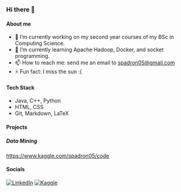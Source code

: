 ### Hi there 👋

#### About me

- 🔭 I’m currently working on my second year courses of my BSc in Computing Science.
- 🌱 I’m currently learning Apache Hadoop, Docker, and socket programming.
- 📫 How to reach me: send me an email to spadron05@gmail.com
- ⚡ Fun fact: I miss the sun :(

#### Tech Stack
* Java, C++, Python
* HTML, CSS
* Git, Markdown, LaTeX

#### Projects
##### Data Mining
https://www.kaggle.com/spadron05/code

#### Socials
<a rel="nofollow noopener noreferrer" target="_blank" href="https://www.linkedin.com/in/samuelpadronalcala/">
  <img src="https://img.shields.io/badge/LinkedIn-0077B5?style=for-the-badge&logo=linkedin&logoColor=white" alt="LinkedIn"></a>
 <a rel="nofollow noopener noreferrer" target="_blank" href="https://www.kaggle.com/spadron05">
  <img src="https://img.shields.io/badge/Kaggle-20BEFF?style=for-the-badge&logo=Kaggle&logoColor=white" alt="Kaggle"></a>
  
